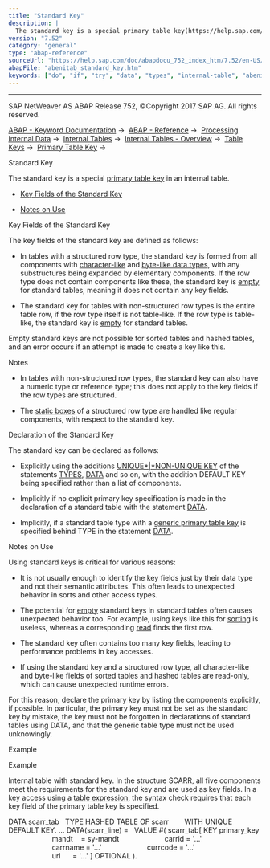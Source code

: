 ```yaml
---
title: "Standard Key"
description: |
  The standard key is a special primary table key(https://help.sap.com/doc/abapdocu_752_index_htm/7.52/en-US/abenprimary_table_key_glosry.htm 'Glossary Entry') in an internal table. -   Key Fields of the Standard Key(#abenitab-standard-key-1--------declaration-of-the-standard-key---@ITOC@@ABENITAB
version: "7.52"
category: "general"
type: "abap-reference"
sourceUrl: "https://help.sap.com/doc/abapdocu_752_index_htm/7.52/en-US/abenitab_standard_key.htm"
abapFile: "abenitab_standard_key.htm"
keywords: ["do", "if", "try", "data", "types", "internal-table", "abenitab", "standard", "key"]
---
```


* * *

SAP NetWeaver AS ABAP Release 752, ©Copyright 2017 SAP AG. All rights reserved.

[ABAP - Keyword Documentation](https://help.sap.com/doc/abapdocu_752_index_htm/7.52/en-US/abenabap.htm) →  [ABAP - Reference](https://help.sap.com/doc/abapdocu_752_index_htm/7.52/en-US/abenabap_reference.htm) →  [Processing Internal Data](https://help.sap.com/doc/abapdocu_752_index_htm/7.52/en-US/abenabap_data_working.htm) →  [Internal Tables](https://help.sap.com/doc/abapdocu_752_index_htm/7.52/en-US/abenitab.htm) →  [Internal Tables - Overview](https://help.sap.com/doc/abapdocu_752_index_htm/7.52/en-US/abenitab_oview.htm) →  [Table Keys](https://help.sap.com/doc/abapdocu_752_index_htm/7.52/en-US/abenitab_key.htm) →  [Primary Table Key](https://help.sap.com/doc/abapdocu_752_index_htm/7.52/en-US/abenitab_key_primary.htm) → 

Standard Key

The standard key is a special [primary table key](https://help.sap.com/doc/abapdocu_752_index_htm/7.52/en-US/abenprimary_table_key_glosry.htm "Glossary Entry") in an internal table.

-   [Key Fields of the Standard Key](#abenitab-standard-key-1--------declaration-of-the-standard-key---@ITOC@@ABENITAB_STANDARD_KEY_2)

-   [Notes on Use](#abenitab-standard-key-3--------example---@ITOC@@ABENITAB_STANDARD_KEY_4)

Key Fields of the Standard Key

The key fields of the standard key are defined as follows:

-   In tables with a structured row type, the standard key is formed from all components with [character-like](https://help.sap.com/doc/abapdocu_752_index_htm/7.52/en-US/abencharlike_data_type_glosry.htm "Glossary Entry") and [byte-like data types](https://help.sap.com/doc/abapdocu_752_index_htm/7.52/en-US/abenbyte_like_data_typ_glosry.htm "Glossary Entry"), with any substructures being expanded by elementary components. If the row type does not contain components like these, the standard key is [empty](https://help.sap.com/doc/abapdocu_752_index_htm/7.52/en-US/abenitab_empty_key.htm) for standard tables, meaning it does not contain any key fields.

-   The standard key for tables with non-structured row types is the entire table row, if the row type itself is not table-like. If the row type is table-like, the standard key is [empty](https://help.sap.com/doc/abapdocu_752_index_htm/7.52/en-US/abenitab_empty_key.htm) for standard tables.

Empty standard keys are not possible for sorted tables and hashed tables, and an error occurs if an attempt is made to create a key like this.

Notes

-   In tables with non-structured row types, the standard key can also have a numeric type or reference type; this does not apply to the key fields if the row types are structured.

-   The [static boxes](https://help.sap.com/doc/abapdocu_752_index_htm/7.52/en-US/abenstatic_box_glosry.htm "Glossary Entry") of a structured row type are handled like regular components, with respect to the standard key.

Declaration of the Standard Key

The standard key can be declared as follows:

-   Explicitly using the additions [UNIQUE*|*NON-UNIQUE KEY](https://help.sap.com/doc/abapdocu_752_index_htm/7.52/en-US/abaptypes_primary_key.htm) of the statements [TYPES](https://help.sap.com/doc/abapdocu_752_index_htm/7.52/en-US/abaptypes_primary_key.htm), [DATA](https://help.sap.com/doc/abapdocu_752_index_htm/7.52/en-US/abapdata_primary_key.htm) and so on, with the addition DEFAULT KEY being specified rather than a list of components.

-   Implicitly if no explicit primary key specification is made in the declaration of a standard table with the statement [DATA](https://help.sap.com/doc/abapdocu_752_index_htm/7.52/en-US/abapdata_primary_key.htm).

-   Implicitly, if a standard table type with a [generic primary table key](https://help.sap.com/doc/abapdocu_752_index_htm/7.52/en-US/abaptypes_keydef.htm) is specified behind TYPE in the statement [DATA](https://help.sap.com/doc/abapdocu_752_index_htm/7.52/en-US/abapdata_referring.htm).

Notes on Use

Using standard keys is critical for various reasons:

-   It is not usually enough to identify the key fields just by their data type and not their semantic attributes. This often leads to unexpected behavior in sorts and other access types.

-   The potential for [empty](https://help.sap.com/doc/abapdocu_752_index_htm/7.52/en-US/abenitab_empty_key.htm) standard keys in standard tables often causes unexpected behavior too. For example, using keys like this for [sorting](https://help.sap.com/doc/abapdocu_752_index_htm/7.52/en-US/abapsort_itab.htm) is useless, whereas a corresponding [read](https://help.sap.com/doc/abapdocu_752_index_htm/7.52/en-US/abapread_table.htm) finds the first row.

-   The standard key often contains too many key fields, leading to performance problems in key accesses.

-   If using the standard key and a structured row type, all character-like and byte-like fields of sorted tables and hashed tables are read-only, which can cause unexpected runtime errors.

For this reason, declare the primary key by listing the components explicitly, if possible. In particular, the primary key must not be set as the standard key by mistake, the key must not be forgotten in declarations of standard tables using DATA, and that the generic table type must not be used unknowingly.

Example

Example

Internal table with standard key. In the structure SCARR, all five components meet the requirements for the standard key and are used as key fields. In a key access using a [table expression](https://help.sap.com/doc/abapdocu_752_index_htm/7.52/en-US/abentable_expression_glosry.htm "Glossary Entry"), the syntax check requires that each key field of the primary table key is specified.

DATA scarr\_tab
  TYPE HASHED TABLE OF scarr
       WITH UNIQUE DEFAULT KEY.
...
DATA(scarr\_line) =
  VALUE #( scarr\_tab\[ KEY primary\_key
                      mandt    = sy-mandt
                      carrid = '...'
                      carrname = '...'
                      currcode = '...'
                      url      = '...' \] OPTIONAL ).
